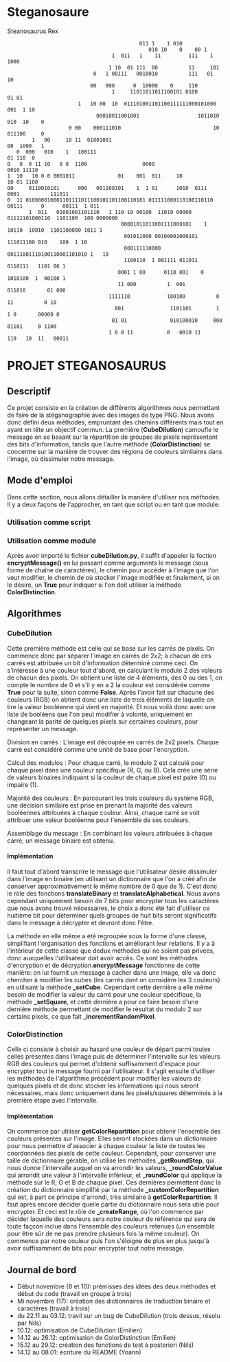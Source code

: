 # Steganosaure
Steanosaurus Rex

	                                           011 1    1 010                                          
	                                              010 10    0    00 1                                   
	                                  1  011   1    11         111    1 1000                            
	                                 1 10  01 111  00          11     101                               
	                            0   1 00111   0010010          111   01   10                            
	                           00   000      0  10000    0     110                                      
	                                  1     11011011011100101 0100          01 01                       
	                       1   10 00  10  011101001101100111111000101000    001  1 10                   
	                             00010011001001                   1011010 010  10    0                  
	                    0 00    000111010                              10 011100     0                  
	        1   00     10 11  01001001                                   00  1000   1                   
	   0  000   010    1   100111                                               01 110  0               
	0   0  0 11 10   0 0  1100                  0000                             0010 11110             
	1  10   10 0 0 0001011              01    001  011     10                     10 01 1100            
	00     0110010101      000   001100101    1  1 01      1010  0111    0001          111011           
	0  11 010000010001101111011100101101100110101 011111000110100110110  00111      0      00111  1 011 
	       1  011   01001001101110   1 110 10 00100  11010 00000   01111101000110  1101100  100 0000000 
	                                     00001011011001111000101    1   10110  10010  1101100000 1011 1 
	                                      001011000 00100001000101      111011100 010    100  1 10      
	                                      000111110000  00111001110100110001101010 1   10               
	                                      1100110  1 001111 011011  0110111   1101 00 1                 
	                                    0001 1 00      0110 001    0 1010100  1  00100 1                
	                                    11 000          1  001       011010       01 000                
	                                 1111110            100100          0 11          0 10              
	                                   001               1101101        1 1 0       00000 0             
	                                  01 01              010100010     000 01101     0 1100             
	                                 1 0 0 11           0   0010 11     110   10  11   00011           
                                 
# PROJET STEGANOSAURUS
 
## Descriptif
Ce projet consiste en la création de différents algorithmes nous permettant de faire de la stéganographie avec des images de type PNG. Nous avons donc défini deux méthodes, empruntant des chemins différents mais tout en ayant en tête un objectif commun. La première (**CubeDilution**) camoufle le message en se basant sur la répartition de groupes de pixels représentant des bits d'information, tandis que l'autre méthode (**ColorDistinction**) se concentre sur la manière de trouver des régions de couleurs similaires dans l'image, où dissimuler notre message.
 
## Mode d'emploi

Dans cette section, nous allons détailler la manière d'utiliser nos méthodes. Il y a deux façons de l'approcher, en tant que script ou en tant que module.

### Utilisation comme script
 
### Utilisation comme module
Après avoir importé le fichier **cubeDilution.py**, il suffit d'appeler la foction **encryptMessage()** en lui passant comme arguments le message (sous forme de chaîne de caractères), le chemin pour accéder à l'image que l'on veut modifier, le chemin de où stocker l'image modifiée et finalement, si on le désire, un **True** pour indiquer si l'on doit utiliser la méthode **ColorDistinction**.
## Algorithmes
 
### CubeDilution
Cette première méthode est celle qui se base sur les carrés de pixels. On commence donc par séparer l'image en carrés de 2x2; à chacun de ces carrés est attribuée un bit d'information déterminé comme ceci. On s'intéresse à une couleur tout d'abord, en calculant le modulo 2 des valeurs de chacun des pixels. On obtient une liste de 4 éléments, des 0 ou des 1, on compte le nombre de 0 et s'il y en a 2 la couleur est considérée comme **True** pour la suite, sinon comme **False**. Après l'avoir fait sur chacune des couleurs (RGB) on obtient donc une liste de trois éléments de laquelle on tire la valeur booléenne qui vient en majorité. Et nous voilà donc avec une liste de booléens que l'on peut modifier à volonté, uniquement en changeant la parité de quelques pixels sur certaines couleurs, pour représenter un message.

Division en carrés : L'image est découpée en carrés de 2x2 pixels. Chaque carré est considéré comme une unité de base pour l'encryption.

Calcul des modulos : Pour chaque carré, le modulo 2 est calculé pour chaque pixel dans une couleur spécifique (R, G, ou B). Cela crée une série de valeurs binaires indiquant si la couleur de chaque pixel est paire (0) ou impaire (1).

Majorité des couleurs : En parcourant les trois couleurs du système RGB, une décision similaire est prise en prenant la majorité des valeurs booléennes attribuées à chaque couleur. Ainsi, chaque carré se voit attribuer une valeur booléenne pour l'ensemble de ses couleurs.

Assemblage du message : En combinant les valeurs attribuées à chaque carré, un message binaire est obtenu.
#### Implémentation
 Il faut tout d'abord transcrire le message que l'utilisateur désire dissimuler dans l'image en binaire (en utilisant un dictionnaire que l'on a créé afin de conserver approximativement le même nombre de 0 que de 1). C'est donc le rôle des fonctions **translateBinary** et **translateAlphabetical**. Nous avons cependant uniquement besoin de 7 bits pour encrypter tous les caractères que nous avons trouvé nécessaires, le choix a donc été fait d'utiliser ce huitième bit pour déterminer quels groupes de huit bits seront significatifs dans le message à décrypter et devront donc l'être.

 La méthode en elle même a été regroupée sous la forme d'une classe, simplifiant l'organisation des fonctions et améliorant leur relations. Il y a à l'intérieur de cette classe que dedux méthodes qui ne soient pas privées, donc auxquelles l'utilisateur doit avoir accès. Ce sont les méthodes d'encryption et de décryption.**encryptMessage** fonctionne de cette manière: on lui fournit un message à cacher dans une image, elle va donc chercher à modifier les cubes (les carrés dont on considère les 3 couleurs) en utilisant la méthode **_setCube**. Cependant cette dernière a elle même besoin de modifier la valeur du carré pour une couleur spécifique, la méthode **_setSquare**, et cette dernière a pour ce faire besoin d'une dernière méthode permettant de modifier le résultat du modulo 2 sur certains pixels, ce que fait **_incrementRandomPixel**.
 
### ColorDistinction
 Celle ci consiste à choisir au hasard une couleur de départ parmi toutes celles présentes dans l'image puis de déterminer l'intervalle sur les valeurs RGB des couleurs qui permet d'obtenir suffisamment d'espace pour encrypter tout le message fourni par l'utilisateur. Il s'agit ensuite d'utiliser les méthodes de l'algorithme précédent pour modifier les valeurs de quelques pixels et de donc stocker les informations qui nous seront nécessaires, mais donc uniquement dans les pixels/squares déterminés à la première étape avec l'intervalle.
 #### Implémentation
On commence par utiliser **getColorRepartition** pour obtenir l'ensemble des couleurs présentes sur l'image. Elles seront stockées dans un dictionnaire pour nous permettre d'associer à chaque couleur la liste de toutes les coordonnées des pixels de cette couleur. Cependant, pour conserver une taille de dictionnaire gérable, on utilise les méthodes **_getRoundStep**, qui nous donne l'intervalle auquel on va arrondir les valeurs, **_roundColorValue** qui arrondit une valeur à l'intervalle inférieur, et **_roundColor** qui applique la méthode sur le R, G et B de chaque pixel. Ces dernières permettent donc la création du dictionnaire simplifié par la méthode **_customColorRepartition** qui est, à part ce principe d'arrondi, très similaire à **getColorRepartition**.
Il faut après encore décider quelle partie du dictionnaire nous sera utile pour encrypter. Et ceci est le rôle de **_createRange**, où l'on commence par décider laquelle des couleurs sera notre couleur de référence qui sera de toute façcon inclue dans l'ensemble des couleurs retenues (un ensemble pour être sûr de ne pas prendre plusieurs fois la même couleur). On commence par notre couleur puis l'on s'éloigne de plus en plus jusqu'à avoir suffisamment de bits pour encrypter tout notre message.

## Journal de bord
- Début novembre (8 et 10): prémisses des idées des deux méthodes et début du code (travail en groupe à trois)
- Mi novembre (17): création des dictionnaires de traduction binaire et caractères (travail à trois)
- du 22.11 au 03.12: travil sur un bug de CubeDilution (trois dessus, résolu par Nils)
- 10.12: optimisation de CubeDilution (Emilien)
- 14.12 au 26.12: optimisation de ColorDistinction (Emilien)
- 15.12 au 29.12: création des fonctions de test à posteriori (Nils)
- 14.12 au 08.01: écriture du README (Yoann)